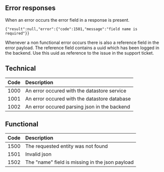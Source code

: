 Error responses
---------------

When an error occurs the error field in a response is present.

```
{"result":null,"error":{"code":1501,"message":"field name is required"}}
```
Whenever a non functional error occurs there is also a reference field in the error payload. The reference field contains a uuid which has been logged in the backend. Use this uuid as reference to the issue in the support ticket.

Technical
---------

| Code |Description |
|------|:------------|
| 1000 | An error occured with the datastore service |
| 1001 | An error occured with the datastore database |
| 1002 | An error occured parsing json in the backend |


Functional
----------

| Code |Description |
|------|:-----------|
| 1500 | The requested entity was not found |
| 1501 | Invalid json |
| 1502 | The "name" field is missing in the json payload | 
